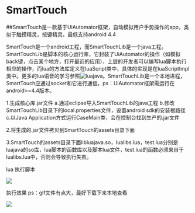 # SmartTouch
##SmartTouch是一款基于UiAutomator框架，自动模拟用户手势操作的app，类似于触摸精灵，按键精灵。最低支持android 4.4

SmartTouch是一个android工程，而SmartTouchLib是一个java工程。SmartTouchLib是脚本的核心运行库，它封装了UiAutomator的操作（如模拟back键，点击某个地方，打开最近的应用），上层的开发者可以编写lua脚本执行相应的操作，而lua的方法库定义在luaScript类中，具体的实现是在luaScriptImpl类中。更多的lua语音的学习参照![luajava](https://github.com/jasonsantos/luajava)。SmartTouchLib是一个本地进程，SmartTouch应通过socket和它进行通信。ps：UiAutomator框架需运行在android>=4.4版本。

1.生成核心库.jar文件
  a.通过eclipse导入SmartTouchLib的java工程
  b.修改SmartTouchLib目录下的local.properties文件，设置android sdk的安装根路径
  c.以Java Application方式运行CaseMain类，会在控制台找到生产的.jar文件

2.将生成的.jar文件拷贝到SmartTouch的assets目录下面

3.SmartTouch的assets目录下面libluajava.so，lualibs.lua，test.lua分别是luajava的so库，lua脚本的函数库以及脚本lua文件，test.lua的函数必须来自于lualibs.lua中，否则会导致执行失败。

lua 执行脚本

![](https://raw.githubusercontent.com/yijiebuyi/SmartTouch/master/lua_script.png)




执行效果 ps：gif文件有点大，最好下载下来本地查看

![](https://raw.githubusercontent.com/yijiebuyi/SmartTouch/master/preview.gif)



